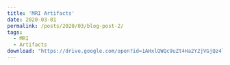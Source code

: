 ```yaml
---
title: 'MRI Artifacts'
date: 2020-03-01
permalink: /posts/2020/03/blog-post-2/
tags:
  - MRI
  - Artifacts
download: "https://drive.google.com/open?id=1AHxlQWQc9uZt4Ha2Y2jVGjQz4lZvwJ78cXFT2bX3s3U"
---
```

